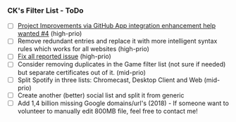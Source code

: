 ### CK's Filter List - ToDo

- [ ] [Project Improvements via GitHub App integration enhancement help wanted #4](https://github.com/CHEF-KOCH/CKs-FilterList/issues/4) (high-prio)
- [ ] Remove redundant entries and replace it with more intelligent syntax rules which works for all websites (high-prio)
- [ ] [Fix all reported issue](https://github.com/CHEF-KOCH/CKs-FilterList/issues) (high-prio)
- [ ] Consider removing duplicates in the Game filter list (not sure if needed) but separate certificates out of it. (mid-prio)
- [ ] Split Spotify in three lists: Chromecast, Desktop Client and Web (mid-prio)
- [ ] Create another (better) social list and split it from generic
- [ ] Add 1,4 billion missing Google domains/url's (2018) - If someone want to volunteer to manually edit 800MB file, feel free to contact me!